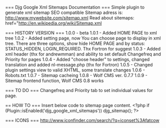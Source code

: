 === Djg Google Xml Sitemaps Documentation ===
Simple plugin to generate xml sitemap SEO compatible
Sitemap adress is: http://www.mywebsite.com/sitemap.xml
Read about sitemaps: href="http://en.wikipedia.org/wiki/Sitemap.xml

=== HISTORY VERSION ===
1.0.0 - beta
1.0.1 - Added HOME PAGE to xml tree
1.0.2 - Added setting page, now You can choose page to display in xml tree. There are three options, show hide HOME PAGE and by status: STATUS_HIDDEN, LOGIN_REQUIRED. Thx Fortron for suggest
1.0.3 - Added xml header (thx for andrewmman) and ability to set default Changefreq and Priority for pages
1.0.4 - Added "choose header" to settings, changed translation and added nl-message.php (thx for Fortron)
1.0.5 - Changed plugin settings view to valid XHTML, some translate changes
1.0.6 - Robots.txt
1.0.7 - Sitemap cacheing
1.0.8 - Wolf CMS ver. 0.7.7
1.0.9 - Sitemap frontend function, Wolf CMS 0.8 works

=== TO DO ===
Changefreq and Priority tab to set individual values for page.

== HOW TO ===
Insert below code to sitemap page content.
&lt;?php if (Plugin::isEnabled('djg_google_xml_sitemaps')) djg_sitemap(); ?&gt;

=== ICONS ===
http://www.iconfinder.com/search/?q=iconset%3Afatcow
